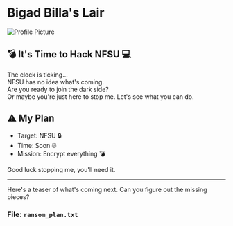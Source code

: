 # Bigad Billa's Lair

![Profile Picture]([https://giphy.com/embed/3oKIPnAiaMCws8nOsE](https://media4.giphy.com/media/v1.Y2lkPTc5MGI3NjExZjUzZmdnNTVwaW0ycDI4cWNpbHkxZW5zdG50MGJqcDd1cHg4OXJyZCZlcD12MV9pbnRlcm5hbF9naWZfYnlfaWQmY3Q9Zw/3oKIPnAiaMCws8nOsE/giphy.webp))

## 💣 It's Time to Hack NFSU 💻

The clock is ticking...  
NFSU has no idea what's coming.  
Are you ready to join the dark side?  
Or maybe you're just here to stop me. Let's see what you can do.

## ⚠️ My Plan

- Target: NFSU 🔒
- Time: Soon ⏰
- Mission: Encrypt everything 💣

Good luck stopping me, you'll need it.

---

Here's a teaser of what's coming next. Can you figure out the missing pieces?

### File: `ransom_plan.txt`

